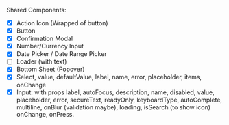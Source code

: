 Shared Components:
- [x] Action Icon (Wrapped of button)
- [x] Button
- [x] Confirmation Modal
- [x] Number/Currency Input
- [x] Date Picker / Date Range Picker
- [ ] Loader (with text)
- [x] Bottom Sheet (Popover)
- [x] Select, value, defaultValue, label, name, error, placeholder, items, onChange
- [x] Input: with props label, autoFocus, description, name, disabled, value, placeholder, error, secureText, readyOnly, keyboardType, autoComplete, multiline, onBlur (validation maybe), loading, isSearch (to show icon) onChange, onPress.
